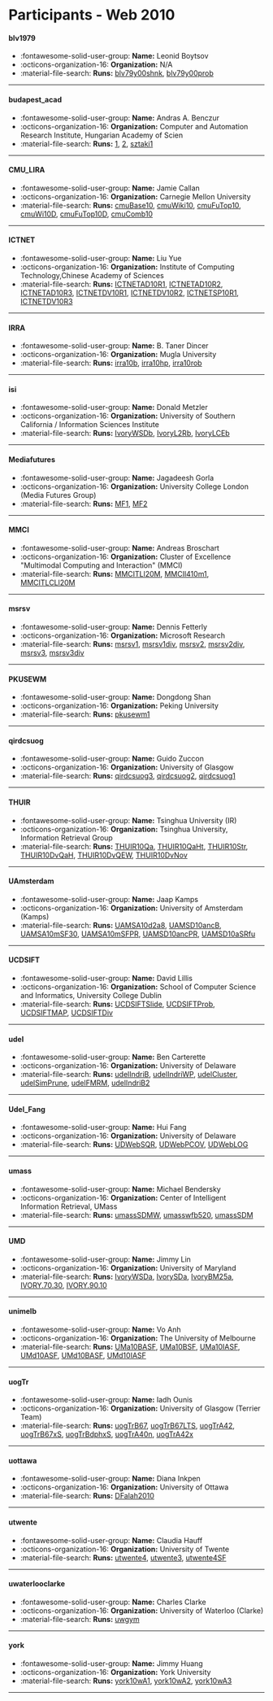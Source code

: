 # Participants - Web 2010 

#### blv1979 
 - :fontawesome-solid-user-group: **Name:** Leonid Boytsov 
 - :octicons-organization-16: **Organization:** N/A 
 - :material-file-search: **Runs:** [blv79y00shnk](./runs.md#blv79y00shnk), [blv79y00prob](./runs.md#blv79y00prob) 

---
#### budapest_acad 
 - :fontawesome-solid-user-group: **Name:** Andras A. Benczur 
 - :octicons-organization-16: **Organization:** Computer and Automation Research Institute, Hungarian Academy of Scien 
 - :material-file-search: **Runs:** [1](./runs.md#1), [2](./runs.md#2), [sztaki1](./runs.md#sztaki1) 

---
#### CMU_LIRA 
 - :fontawesome-solid-user-group: **Name:** Jamie Callan 
 - :octicons-organization-16: **Organization:** Carnegie Mellon University 
 - :material-file-search: **Runs:** [cmuBase10](./runs.md#cmubase10), [cmuWiki10](./runs.md#cmuwiki10), [cmuFuTop10](./runs.md#cmufutop10), [cmuWi10D](./runs.md#cmuwi10d), [cmuFuTop10D](./runs.md#cmufutop10d), [cmuComb10](./runs.md#cmucomb10) 

---
#### ICTNET 
 - :fontawesome-solid-user-group: **Name:** Liu Yue 
 - :octicons-organization-16: **Organization:** Institute of Computing Technology,Chinese Academy of Sciences 
 - :material-file-search: **Runs:** [ICTNETAD10R1](./runs.md#ictnetad10r1), [ICTNETAD10R2](./runs.md#ictnetad10r2), [ICTNETAD10R3](./runs.md#ictnetad10r3), [ICTNETDV10R1](./runs.md#ictnetdv10r1), [ICTNETDV10R2](./runs.md#ictnetdv10r2), [ICTNETSP10R1](./runs.md#ictnetsp10r1), [ICTNETDV10R3](./runs.md#ictnetdv10r3) 

---
#### IRRA 
 - :fontawesome-solid-user-group: **Name:** B. Taner Dincer 
 - :octicons-organization-16: **Organization:** Mugla University 
 - :material-file-search: **Runs:** [irra10b](./runs.md#irra10b), [irra10hp](./runs.md#irra10hp), [irra10rob](./runs.md#irra10rob) 

---
#### isi 
 - :fontawesome-solid-user-group: **Name:** Donald Metzler 
 - :octicons-organization-16: **Organization:** University of Southern California / Information Sciences Institute 
 - :material-file-search: **Runs:** [IvoryWSDb](./runs.md#ivorywsdb), [IvoryL2Rb](./runs.md#ivoryl2rb), [IvoryLCEb](./runs.md#ivorylceb) 

---
#### Mediafutures 
 - :fontawesome-solid-user-group: **Name:** Jagadeesh Gorla 
 - :octicons-organization-16: **Organization:** University College London (Media Futures Group) 
 - :material-file-search: **Runs:** [MF1](./runs.md#mf1), [MF2](./runs.md#mf2) 

---
#### MMCI 
 - :fontawesome-solid-user-group: **Name:** Andreas Broschart 
 - :octicons-organization-16: **Organization:** Cluster of Excellence "Multimodal Computing and Interaction" (MMCI) 
 - :material-file-search: **Runs:** [MMCITLl20M](./runs.md#mmcitll20m), [MMCIl410m1](./runs.md#mmcil410m1), [MMCITLCLl20M](./runs.md#mmcitlcll20m) 

---
#### msrsv 
 - :fontawesome-solid-user-group: **Name:** Dennis Fetterly 
 - :octicons-organization-16: **Organization:** Microsoft Research 
 - :material-file-search: **Runs:** [msrsv1](./runs.md#msrsv1), [msrsv1div](./runs.md#msrsv1div), [msrsv2](./runs.md#msrsv2), [msrsv2div](./runs.md#msrsv2div), [msrsv3](./runs.md#msrsv3), [msrsv3div](./runs.md#msrsv3div) 

---
#### PKUSEWM 
 - :fontawesome-solid-user-group: **Name:** Dongdong Shan 
 - :octicons-organization-16: **Organization:** Peking University 
 - :material-file-search: **Runs:** [pkusewm1](./runs.md#pkusewm1) 

---
#### qirdcsuog 
 - :fontawesome-solid-user-group: **Name:** Guido Zuccon 
 - :octicons-organization-16: **Organization:** University of Glasgow 
 - :material-file-search: **Runs:** [qirdcsuog3](./runs.md#qirdcsuog3), [qirdcsuog2](./runs.md#qirdcsuog2), [qirdcsuog1](./runs.md#qirdcsuog1) 

---
#### THUIR 
 - :fontawesome-solid-user-group: **Name:** Tsinghua University (IR) 
 - :octicons-organization-16: **Organization:** Tsinghua University, Information Retrieval Group 
 - :material-file-search: **Runs:** [THUIR10Qa](./runs.md#thuir10qa), [THUIR10QaHt](./runs.md#thuir10qaht), [THUIR10Str](./runs.md#thuir10str), [THUIR10DvQaH](./runs.md#thuir10dvqah), [THUIR10DvQEW](./runs.md#thuir10dvqew), [THUIR10DvNov](./runs.md#thuir10dvnov) 

---
#### UAmsterdam 
 - :fontawesome-solid-user-group: **Name:** Jaap Kamps 
 - :octicons-organization-16: **Organization:** University of Amsterdam (Kamps) 
 - :material-file-search: **Runs:** [UAMSA10d2a8](./runs.md#uamsa10d2a8), [UAMSD10ancB](./runs.md#uamsd10ancb), [UAMSA10mSF30](./runs.md#uamsa10msf30), [UAMSA10mSFPR](./runs.md#uamsa10msfpr), [UAMSD10ancPR](./runs.md#uamsd10ancpr), [UAMSD10aSRfu](./runs.md#uamsd10asrfu) 

---
#### UCDSIFT 
 - :fontawesome-solid-user-group: **Name:** David Lillis 
 - :octicons-organization-16: **Organization:** School of Computer Science and Informatics, University College Dublin 
 - :material-file-search: **Runs:** [UCDSIFTSlide](./runs.md#ucdsiftslide), [UCDSIFTProb](./runs.md#ucdsiftprob), [UCDSIFTMAP](./runs.md#ucdsiftmap), [UCDSIFTDiv](./runs.md#ucdsiftdiv) 

---
#### udel 
 - :fontawesome-solid-user-group: **Name:** Ben Carterette 
 - :octicons-organization-16: **Organization:** University of Delaware 
 - :material-file-search: **Runs:** [udelIndriB](./runs.md#udelindrib), [udelIndriWP](./runs.md#udelindriwp), [udelCluster](./runs.md#udelcluster), [udelSimPrune](./runs.md#udelsimprune), [udelFMRM](./runs.md#udelfmrm), [udelIndriB2](./runs.md#udelindrib2) 

---
#### Udel_Fang 
 - :fontawesome-solid-user-group: **Name:** Hui Fang 
 - :octicons-organization-16: **Organization:** University of Delaware 
 - :material-file-search: **Runs:** [UDWebSQR](./runs.md#udwebsqr), [UDWebPCOV](./runs.md#udwebpcov), [UDWebLOG](./runs.md#udweblog) 

---
#### umass 
 - :fontawesome-solid-user-group: **Name:** Michael Bendersky 
 - :octicons-organization-16: **Organization:** Center of Intelligent Information Retrieval, UMass 
 - :material-file-search: **Runs:** [umassSDMW](./runs.md#umasssdmw), [umasswfb520](./runs.md#umasswfb520), [umassSDM](./runs.md#umasssdm) 

---
#### UMD 
 - :fontawesome-solid-user-group: **Name:** Jimmy Lin 
 - :octicons-organization-16: **Organization:** University of Maryland 
 - :material-file-search: **Runs:** [IvoryWSDa](./runs.md#ivorywsda), [IvorySDa](./runs.md#ivorysda), [IvoryBM25a](./runs.md#ivorybm25a), [IVORY.70.30](./runs.md#ivory.70.30), [IVORY.90.10](./runs.md#ivory.90.10) 

---
#### unimelb 
 - :fontawesome-solid-user-group: **Name:** Vo Anh 
 - :octicons-organization-16: **Organization:** The University of Melbourne 
 - :material-file-search: **Runs:** [UMa10BASF](./runs.md#uma10basf), [UMa10BSF](./runs.md#uma10bsf), [UMa10IASF](./runs.md#uma10iasf), [UMd10ASF](./runs.md#umd10asf), [UMd10BASF](./runs.md#umd10basf), [UMd10IASF](./runs.md#umd10iasf) 

---
#### uogTr 
 - :fontawesome-solid-user-group: **Name:** Iadh Ounis 
 - :octicons-organization-16: **Organization:** University of Glasgow  (Terrier Team) 
 - :material-file-search: **Runs:** [uogTrB67](./runs.md#uogtrb67), [uogTrB67LTS](./runs.md#uogtrb67lts), [uogTrA42](./runs.md#uogtra42), [uogTrB67xS](./runs.md#uogtrb67xs), [uogTrBdphxS](./runs.md#uogtrbdphxs), [uogTrA40n](./runs.md#uogtra40n), [uogTrA42x](./runs.md#uogtra42x) 

---
#### uottawa 
 - :fontawesome-solid-user-group: **Name:** Diana Inkpen 
 - :octicons-organization-16: **Organization:** University of Ottawa 
 - :material-file-search: **Runs:** [DFalah2010](./runs.md#dfalah2010) 

---
#### utwente 
 - :fontawesome-solid-user-group: **Name:** Claudia Hauff 
 - :octicons-organization-16: **Organization:** University of Twente 
 - :material-file-search: **Runs:** [utwente4](./runs.md#utwente4), [utwente3](./runs.md#utwente3), [utwente4SF](./runs.md#utwente4sf) 

---
#### uwaterlooclarke 
 - :fontawesome-solid-user-group: **Name:** Charles Clarke 
 - :octicons-organization-16: **Organization:** University of Waterloo (Clarke) 
 - :material-file-search: **Runs:** [uwgym](./runs.md#uwgym) 

---
#### york 
 - :fontawesome-solid-user-group: **Name:** Jimmy Huang 
 - :octicons-organization-16: **Organization:** York University 
 - :material-file-search: **Runs:** [york10wA1](./runs.md#york10wa1), [york10wA2](./runs.md#york10wa2), [york10wA3](./runs.md#york10wa3) 

---
